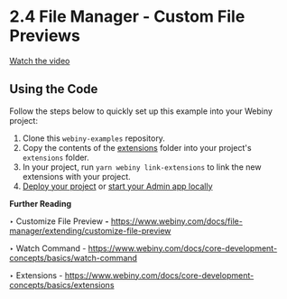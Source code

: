 # 2.4 File Manager - Custom File Previews

[Watch the video](https://drive.google.com/file/d/12CMJPoC4Rq9oxU0nhOI0rQV1dLtxxTKV/view)

## Using the Code

Follow the steps below to quickly set up this example into your Webiny project:

1. Clone this `webiny-examples` repository.
2. Copy the contents of the [extensions](./extensions) folder into your project's `extensions` folder.
3. In your project, run `yarn webiny link-extensions` to link the new extensions with your project.
4. [Deploy your project](https://www.webiny.com/docs/core-development-concepts/basics/project-deployment) or [start your Admin app locally](https://www.webiny.com/docs/core-development-concepts/basics/watch-command#watching-project-applications)

**Further Reading**

‣ Customize File Preview **-** https://www.webiny.com/docs/file-manager/extending/customize-file-preview

‣ Watch Command - https://www.webiny.com/docs/core-development-concepts/basics/watch-command

‣ Extensions - https://www.webiny.com/docs/core-development-concepts/basics/extensions